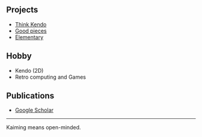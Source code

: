 ## Projects

- [Think Kendo](https://github.com/KaimingTao/Think-Kendo)
- [Good pieces](https://github.com/KaimingTao/Good-pieces)
- [Elementary](https://github.com/KaimingTao/elementary)

## Hobby

- Kendo (2D)
- Retro computing and Games

## Publications

- [Google Scholar](https://scholar.google.com/citations?hl=en&user=sjXRkq4AAAAJ)


----

Kaiming means open-minded.